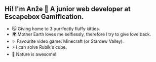 ## Hi! I'm Anže 👋 A junior web developer at Escapebox Gamification.

- 😽 Giving home to 3 purrfectly fluffy kitties.
- 🌍 Mother Earth loves me selflessly, therefore I try to give love back.
- ✨ Favourite video game: Minecraft (or Stardew Valley).
- ⚡ I can solve Rubik's cube.
- 🌱 Nature is awesome!

<!--
**anzehvasti/anzehvasti** is a ✨ _special_ ✨ repository because its `README.md` (this file) appears on your GitHub profile.
-->
